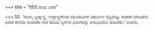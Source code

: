 +++
title = "052 ಜೀಯ ವಿಗಡ"

+++
52. 'ಜೀಯ, ಬ್ರಹ್ಮಾಸ್ತ್ರ, ಇಂದ್ರಾಸ್ತ್ರಗಳಿಂದ ಮಾಯಾವಿಗಳ ಚತುರ್ಬಲ ಸೈನ್ಯವನ್ನೂ ಸಂಹಾರ ಮಾಡಿದೆನು. ಅಸುರ ಸೇನೆಯ ನಾಯಕರು ನಾಶ ಹೊಂದಿ ಸ್ವರ್ಗದ ಭೋಗವನ್ನು ಅನುಭವಿಸಲು ಹೋದರು.'  ಎಂದನು.